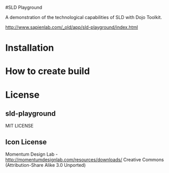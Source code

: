 #SLD Playground

A demonstration of the technological capabilities of SLD with Dojo Toolkit.

http://www.sapienlab.com/_old/app/sld-playground/index.html

# Installation

# How to create build

# License

## sld-playground
MIT LICENSE

## Icon License
Momentum Design Lab - http://momentumdesignlab.com/resources/downloads/
Creative Commons (Attribution-Share Alike 3.0 Unported)

